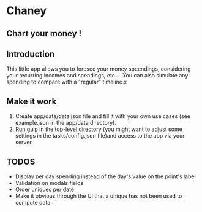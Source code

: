 # Chaney

## Chart your money !

## Introduction
This little app allows you to foresee your money speendings, considering your recurring incomes and spendings, etc ...
You can also simulate any spending to compare with a "regular" timeline.x

## Make it work
1. Create app/data/data.json file and fill it with your own use cases (see example.json in the app/data directory).
2. Run gulp in the top-level directory (you might want to adjust some settings in the tasks/config.json file)and access to the app via your server.

## TODOS
- Display per day spending instead of the day's value on the point's label
- Validation on modals fields
- Order uniques per date
- Make it obvious through the UI that a unique has not been used to compute data